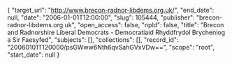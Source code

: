 {
  "target_url": "http://www.brecon-radnor-libdems.org.uk/", 
  "end_date": null, 
  "date": "2006-01-01T12:00:00", 
  "slug": 105444, 
  "publisher": "brecon-radnor-libdems.org.uk", 
  "open_access": false, 
  "npld": false, 
  "title": "Brecon and Radnorshire Liberal Democrats - Democratiaid Rhyddfrydol Brycheniog a Sir Faesyfed", 
  "subjects": [], 
  "collections": [], 
  "record_id": "20060101T120000/psGWww6Nth6qvSahGVxVDw==", 
  "scope": "root", 
  "start_date": null
}

